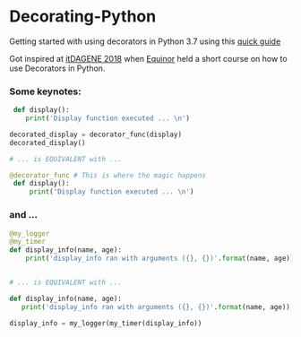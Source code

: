# Decorating-Python
Getting started with using decorators in Python 3.7 using this [quick guide](https://www.youtube.com/watch?v=kr0mpwqttM0&index=1&list=PLzTAO9z9xIreYGpvZpQqmE_z12ijDqFun)

Got inspired at [itDAGENE 2018](https://itdagene.no) when [Equinor](https://www.equinor.com/no.html) held a short course on how to use Decorators in Python. 

### Some keynotes:
```python
 def display():
    print('Display function executed ... \n')

decorated_display = decorator_func(display)
decorated_display()

# ... is EQUIVALENT with ...

@decorator_func # This is where the magic happens
 def display():
     print('Display function executed ... \n')
```
### and ...

```python
@my_logger
@my_timer
def display_info(name, age):
    print('display_info ran with arguments ({}, {})'.format(name, age))


# ... is EQUIVALENT with ...

def display_info(name, age):
   print('display_info ran with arguments ({}, {})'.format(name, age))

display_info = my_logger(my_timer(display_info))
```
